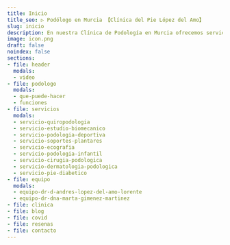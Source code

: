 ```yaml
---
title: Inicio
title_seo: ▷ Podólogo en Murcia 【Clínica del Pie López del Amo】
slug: inicio
description: En nuestra Clínica de Podología en Murcia ofrecemos servicios de ✅ prevención, diagnóstico y tratamiento ✅ de sus problemas. Llámenos sin compromiso.
image: icon.png
draft: false
noindex: false
sections:
- file: header
  modals:
  - video
- file: podologo
  modals:
  - que-puede-hacer
  - funciones
- file: servicios
  modals:
  - servicio-quiropodologia
  - servicio-estudio-biomecanico
  - servicio-podologia-deportiva
  - servicio-soportes-plantares
  - servicio-ecografia
  - servicio-podologia-infantil
  - servicio-cirugia-podologica
  - servicio-dermatologia-podologica
  - servicio-pie-diabetico
- file: equipo
  modals:
  - equipo-dr-d-andres-lopez-del-amo-lorente
  - equipo-dr-dna-marta-gimenez-martinez
- file: clinica
- file: blog
- file: covid
- file: resenas
- file: contacto
---
```

